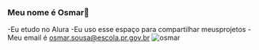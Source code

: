 ### Meu nome é Osmar🖤
-Eu etudo no Alura
-Eu uso esse espaço para compartilhar meusprojetos
-Meu email é osmar.sousa@escola.pr.gov.br
![osmar](https://c.tenor.com/6VxJbmaYV3EAAAAC/tenor.gif)
